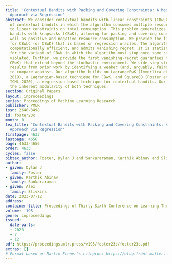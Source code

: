 ```yaml
---
title: 'Contextual Bandits with Packing and Covering Constraints: A Modular Lagrangian
  Approach via Regression'
abstract: We consider contextual bandits with linear constraints (CBwLC), a variant
  of contextual bandits in which the algorithm consumes multiple resources subject
  to linear constraints on total consumption. This problem generalizes contextual
  bandits with knapsacks (CBwK), allowing for packing and covering constraints, as
  well as positive and negative resource consumption. We provide the first algorithm
  for CBwLC (or CBwK) that is based on regression oracles. The algorithm is simple,
  computationally efficient, and admits vanishing regret. It is statistically optimal
  for the variant of CBwK in which the algorithm must stop once some constraint is
  violated. Further, we provide the first vanishing-regret guarantees for CBwLC (or
  CBwK) that extend beyond the stochastic environment. We side-step strong impossibility
  results from prior work by identifying a weaker (and, arguably, fairer) benchmark
  to compare against. Our algorithm builds on LagrangeBwK (Immorlica et al., FOCS
  2019), a Lagrangian-based technique for CBwK, and SquareCB (Foster and Rakhlin,
  ICML 2020), a regression-based technique for contextual bandits. Our analysis leverages
  the inherent modularity of both techniques.
section: Original Papers
layout: inproceedings
series: Proceedings of Machine Learning Research
publisher: PMLR
issn: 2640-3498
id: foster23c
month: 0
tex_title: 'Contextual Bandits with Packing and Covering Constraints: A Modular Lagrangian
  Approach via Regression'
firstpage: 4633
lastpage: 4656
page: 4633-4656
order: 4633
cycles: false
bibtex_author: Foster, Dylan J and Sankararaman, Karthik Abinav and Slivkins, Alex
author:
- given: Dylan J
  family: Foster
- given: Karthik Abinav
  family: Sankararaman
- given: Alex
  family: Slivkins
date: 2023-07-12
address: 
container-title: Proceedings of Thirty Sixth Conference on Learning Theory
volume: '195'
genre: inproceedings
issued:
  date-parts:
  - 2023
  - 7
  - 12
pdf: https://proceedings.mlr.press/v195/foster23c/foster23c.pdf
extras: []
# Format based on Martin Fenner's citeproc: https://blog.front-matter.io/posts/citeproc-yaml-for-bibliographies/
---
```

